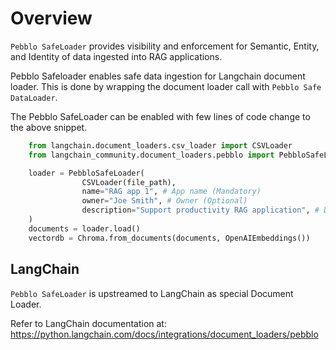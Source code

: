 # Overview

`Pebblo SafeLoader` provides visibility and enforcement for Semantic, Entity, and Identity of data ingested into RAG applications.

Pebblo Safeloader enables safe data ingestion for Langchain document loader. This is done by wrapping the document loader call with `Pebblo Safe DataLoader`.

The Pebblo SafeLoader can be enabled with few lines of code change to the above snippet.

```python
    from langchain.document_loaders.csv_loader import CSVLoader
    from langchain_community.document_loaders.pebblo import PebbloSafeLoader

    loader = PebbloSafeLoader(
                CSVLoader(file_path),
                name="RAG app 1", # App name (Mandatory)
                owner="Joe Smith", # Owner (Optional)
                description="Support productivity RAG application", # Description (Optional)
    )
    documents = loader.load()
    vectordb = Chroma.from_documents(documents, OpenAIEmbeddings())
```

## LangChain

`Pebblo SafeLoader` is upstreamed to LangChain as special Document Loader.

Refer to LangChain documentation at:
https://python.langchain.com/docs/integrations/document_loaders/pebblo
